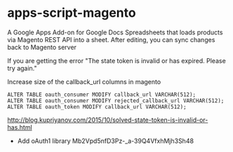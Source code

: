 # apps-script-magento
A Google Apps Add-on for Google Docs Spreadsheets that loads products via Magento REST API into a sheet. 
After editing, you can sync changes back to Magento server


If you are getting the error "The state token is invalid or has expired. Please try again."

Increase size of the callback_url columns in magento

    ALTER TABLE oauth_consumer MODIFY callback_url VARCHAR(512);
    ALTER TABLE oauth_consumer MODIFY rejected_callback_url VARCHAR(512);
    ALTER TABLE oauth_token MODIFY callback_url VARCHAR(512);

http://blog.kupriyanov.com/2015/10/solved-state-token-is-invalid-or-has.html


* Add oAuth1 library Mb2Vpd5nfD3Pz-_a-39Q4VfxhMjh3Sh48